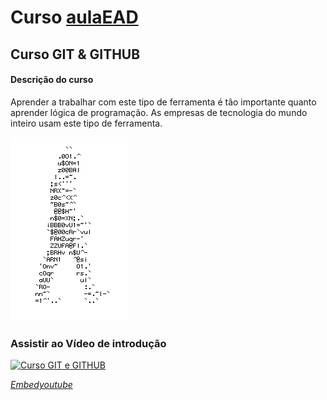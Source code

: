 # Curso [aulaEAD](https://aulaead.com/courses/git-github)
## Curso GIT & GITHUB

#### Descrição do curso
Aprender a trabalhar com este tipo de ferramenta é tão importante quanto aprender lógica de programação. As empresas de tecnologia do mundo inteiro usam este tipo de ferramenta.

![homem letrado](https://github.com/diaslasd/gitCurso/blob/master/homem_letrado.gif)

### Assistir ao Vídeo de introdução

[![Curso GIT e GITHUB](http://img.youtube.com/vi/FF1f4bKYhoo/0.jpg)](http://www.youtube.com/watch?v=FF1f4bKYhoo "Curso GIT e GITHUB - O que é GIT e GitHub ?")

[_Embedyoutube_](http://embedyoutube.org/)
